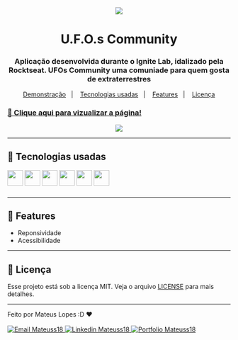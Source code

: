 <div align="center">
  <img src="https://i.imgur.com/0NEokZL.png">
</div>

<h1 align="center">
    U.F.O.s Community
</h1>

<h3 align="center">
  Aplicação desenvolvida durante o Ignite Lab, idalizado pela Rocktseat. UFOs Community uma comuniade para quem gosta de extraterrestres
</h3>

<p align="center">
    <a href="#🔗-clique-aqui-para-vizualizar-a-página!">Demonstração</a>&nbsp;&nbsp;&nbsp;|&nbsp;&nbsp;&nbsp;
    <a href="#🔨-tecnologias-usadas">Tecnologias usadas</a>&nbsp;&nbsp;&nbsp;|&nbsp;&nbsp;&nbsp;
    <a href="#🎯-features">Features</a>&nbsp;&nbsp;&nbsp;|&nbsp;&nbsp;&nbsp;
    <a href="#📝-licença">Licença</a>
</p>

### [🔗 Clique aqui para vizualizar a página!](https://ufos-community.vercel.app)
<div align="center">
  <img src="https://i.imgur.com/fY9CiCT.png">
</div>

>
---

## 🔨 Tecnologias usadas

<div>
<img src="https://img.shields.io/badge/React-20232A?style=for-the-badge&logo=react&logoColor=61DAFB" height="35" alt="">

<img src="https://img.shields.io/badge/TypeScript-007ACC?style=for-the-badge&logo=typescript&logoColor=white" height="35" alt="">

<img src="https://img.shields.io/badge/storybook-FF4785?style=for-the-badge&logo=storybook&logoColor=white" height="35" alt="">

<img src="https://img.shields.io/badge/Tailwind_CSS-38B2AC?style=for-the-badge&logo=tailwind-css&logoColor=white" height="35" alt="">

<img src="https://img.shields.io/badge/Vite-B73BFE?style=for-the-badge&logo=vite&logoColor=FFD62E" height="35" alt="">

<img src="https://img.shields.io/badge/Figma-F24E1E?style=for-the-badge&logo=figma&logoColor=white" height="35" alt="">
</div>

###

>
---
## 🎯 Features

- Reponsividade
- Acessibilidade

---

## 📝 Licença   

Esse projeto está sob a licença MIT. Veja o arquivo [LICENSE](LICENSE) para mais detalhes.

---

Feito por Mateus Lopes :D ❤ <br><br>
<a href="mailto:mateus20.lopes02@gmail.com" target="_blank">
  <img src="https://img.shields.io/badge/Gmail-D14836?style=for-the-badge&logo=gmail&logoColor=white" alt="Email Mateuss18">
</a>
<a href="https://www.linkedin.com/in/mateus--lopes/" target="_blank">
  <img src="https://img.shields.io/badge/LinkedIn-0077B5?style=for-the-badge&logo=linkedin&logoColor=white" alt="Linkedin Mateuss18">
</a>
<a href="https://mateus-lopes-portfolio.netlify.app" target="_blank">
  <img src="https://img.shields.io/badge/-Portfolio-black?logo=flickr&style=for-the-badge" alt="Portfolio Mateuss18">
</a>

